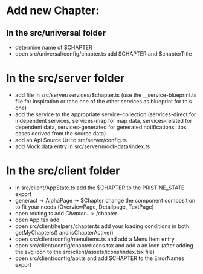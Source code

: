 # Add new Chapter:

## In the src/universal folder
- determine name of $CHAPTER
- open src/universal/config/chapter.ts add $CHAPTER and $chapterTitle

# In the src/server folder
- add file in src/server/services/$chapter.ts (use the __service-blueprint.ts file for inspiration or tahe one of the other services as blueprint for this one)
- add the service to the appropriate service-collection (services-direct for independent services, services-map for map data, services-related for dependent data, 
  services-generated for generated notifications, tips, cases derived from the source data)
- add an Api Source Url to src/server/config.ts
- add Mock data entry in src/server/mock-data/index.ts


# In the src/client folder
- in src/client/AppState.ts add the $CHAPTER to the PRISTINE_STATE export
- generact -> AlphaPage -> $Chapter change the component composition to fit your needs (OverviewPage, Detailpage, TextPage)
- open routing.ts add $Chapter -> /$chapter
- open App.tsx add <Route path={AppRoutes.$CHAPTER} component={$Chapter} />
- open src/client/helpers/chapter.ts add your loading conditions in both getMyChapters() and isChapterActive()
- open src/client/config/menuItems.ts and add a Menu Item entry
- open src/client/config/chapterIcons.tsx and add a an Icon (after adding the svg icon to the src/client/assets/icons/index.tsx file)
- open src/client/config/api.ts and add $CHAPTER to the ErrorNames export
 